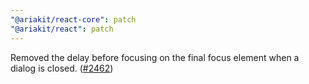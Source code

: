 ```yaml
---
"@ariakit/react-core": patch
"@ariakit/react": patch
---
```


Removed the delay before focusing on the final focus element when a dialog is closed. ([#2462](https://github.com/ariakit/ariakit/pull/2462))
